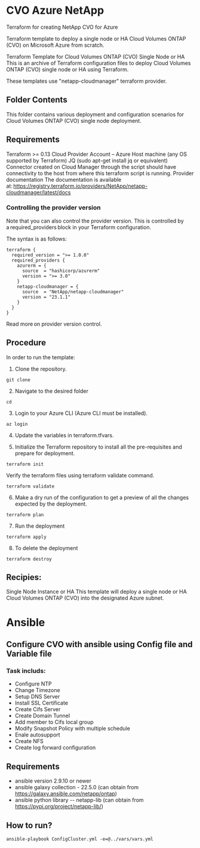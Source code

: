 # CVO Azure NetApp
Terraform for creating NetApp CVO for Azure

Terraform template to deploy a single node or HA Cloud Volumes ONTAP (CVO) on Microsoft Azure from scratch.

Terraform Template for Cloud Volumes ONTAP (CVO) Single Node or HA
This is an archive of Terraform configuration files to deploy Cloud Volumes ONTAP (CVO) single node or HA using Terraform.

These templates use "netapp-cloudmanager" terraform provider.

## Folder Contents
This folder contains various deployment and configuration scenarios for Cloud Volumes ONTAP (CVO) single node deployment.

## Requirements
Terraform >= 0.13
Cloud Provider Account – Azure
Host machine (any OS supported by Terraform)
JQ (sudo apt-get install jq or equivalent)
Connector created on Cloud Manager through the script should have connectivity to the host from where this terraform script is running.
Provider documentation
The documentation is available at: https://registry.terraform.io/providers/NetApp/netapp-cloudmanager/latest/docs

### Controlling the provider version
Note that you can also control the provider version. This is controlled by a required_providers block in your Terraform configuration.

The syntax is as follows:
```
terraform {
  required_version = ">= 1.0.0"
  required_providers {
    azurerm = {
      source  = "hashicorp/azurerm"
      version = ">= 3.0"
    }
    netapp-cloudmanager = {
      source  = "NetApp/netapp-cloudmanager"
      version = "23.1.1"
    }
  }
}
```
Read more on provider version control.

## Procedure
In order to run the template:

1. Clone the repository.
```
git clone 
```
2. Navigate to the desired folder
```
cd 
```
3. Login to your Azure CLI (Azure CLI must be installed).
```
az login
```
4. Update the variables in terraform.tfvars.

5. Initialize the Terraform repository to install all the pre-requisites and prepare for deployment.
```
terraform init
```
Verify the terraform files using terraform validate command.
```
terraform validate
```
6. Make a dry run of the configuration to get a preview of all the changes expected by the deployment.
```
terraform plan
```
7. Run the deployment
```
terraform apply
```
8. To delete the deployment
```
terraform destroy
```
## Recipies:
Single Node Instance or HA
This template will deploy a single node or HA Cloud Volumes ONTAP (CVO) into the designated Azure subnet.

# Ansible
## Configure CVO with ansible using Config file and Variable file
### Task includs:
* Configure NTP
* Change Timezone
* Setup DNS Server
* Install SSL Certificate
* Create Cifs Server
* Create Domain Tunnel
* Add member to Cifs local group
* Modify Snapshot Policy with multiple schedule
* Enale autosupport
* Create NFS
* Create log forward configuration

## Requirements
* ansible version 2.9.10 or newer
* ansible galaxy collection - 22.5.0 (can obtain from https://galaxy.ansible.com/netapp/ontap)
* ansible python library -- netapp-lib (can obtain from https://pypi.org/project/netapp-lib/)

## How to run?
```
ansible-playbook ConfigCluster.yml -e=@../vars/vars.yml
```

